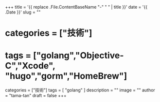 +++
title = '{{ replace .File.ContentBaseName "-" " " | title }}'
date = '{{ .Date }}'
slug = ""
# categories = ["技術"]
# tags = ["golang","Objective-C","Xcode", "hugo","gorm","HomeBrew"]
categories = ["技術"]
tags = [ "golang" ]
description = ""
image = ""
author = "tama-tan"
draft = false
+++
